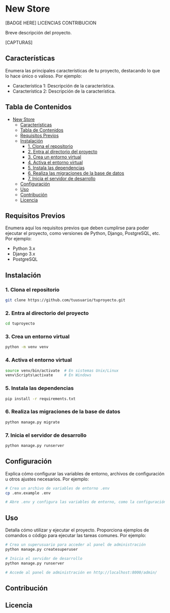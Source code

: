 # New Store

[BADGE HERE]
LICENCIAS
CONTRIBUCION

Breve descripción del proyecto.

[CAPTURAS]

## Características

Enumera las principales características de tu proyecto, destacando lo que lo hace único o valioso. Por ejemplo:

- Característica 1: Descripción de la característica.
- Característica 2: Descripción de la característica.

## Tabla de Contenidos

- [New Store](#new-store)
  - [Características](#características)
  - [Tabla de Contenidos](#tabla-de-contenidos)
  - [Requisitos Previos](#requisitos-previos)
  - [Instalación](#instalación)
    - [1. Clona el repositorio](#1-clona-el-repositorio)
    - [2. Entra al directorio del proyecto](#2-entra-al-directorio-del-proyecto)
    - [3. Crea un entorno virtual](#3-crea-un-entorno-virtual)
    - [4. Activa el entorno virtual](#4-activa-el-entorno-virtual)
    - [5. Instala las dependencias](#5-instala-las-dependencias)
    - [6. Realiza las migraciones de la base de datos](#6-realiza-las-migraciones-de-la-base-de-datos)
    - [7. Inicia el servidor de desarrollo](#7-inicia-el-servidor-de-desarrollo)
  - [Configuración](#configuración)
  - [Uso](#uso)
  - [Contribución](#contribución)
  - [Licencia](#licencia)

## Requisitos Previos

Enumera aquí los requisitos previos que deben cumplirse para poder ejecutar el proyecto, como versiones de Python, Django, PostgreSQL, etc. Por ejemplo:

- Python 3.x
- Django 3.x
- PostgreSQL

## Instalación

### 1. Clona el repositorio

```bash
git clone https://github.com/tuusuario/tuproyecto.git
```

### 2. Entra al directorio del proyecto

```bash
cd tuproyecto
```

### 3. Crea un entorno virtual

```bash
python -m venv venv
```

### 4. Activa el entorno virtual

```bash
source venv/bin/activate  # En sistemas Unix/Linux
venv\Scripts\activate     # En Windows
```

### 5. Instala las dependencias

```bash
pip install -r requirements.txt
```

### 6. Realiza las migraciones de la base de datos

```bash
python manage.py migrate
```

### 7. Inicia el servidor de desarrollo

```bash
python manage.py runserver
```

## Configuración

Explica cómo configurar las variables de entorno, archivos de configuración u otros ajustes necesarios. Por ejemplo:

```bash
# Crea un archivo de variables de entorno .env
cp .env.example .env

# Abre .env y configura las variables de entorno, como la configuración de la base de datos y las claves secretas
```

## Uso

Detalla cómo utilizar y ejecutar el proyecto. Proporciona ejemplos de comandos o código para ejecutar las tareas comunes. Por ejemplo:

```bash
# Crea un superusuario para acceder al panel de administración
python manage.py createsuperuser

# Inicia el servidor de desarrollo
python manage.py runserver

# Accede al panel de administración en http://localhost:8000/admin/
```

## Contribución

## Licencia
